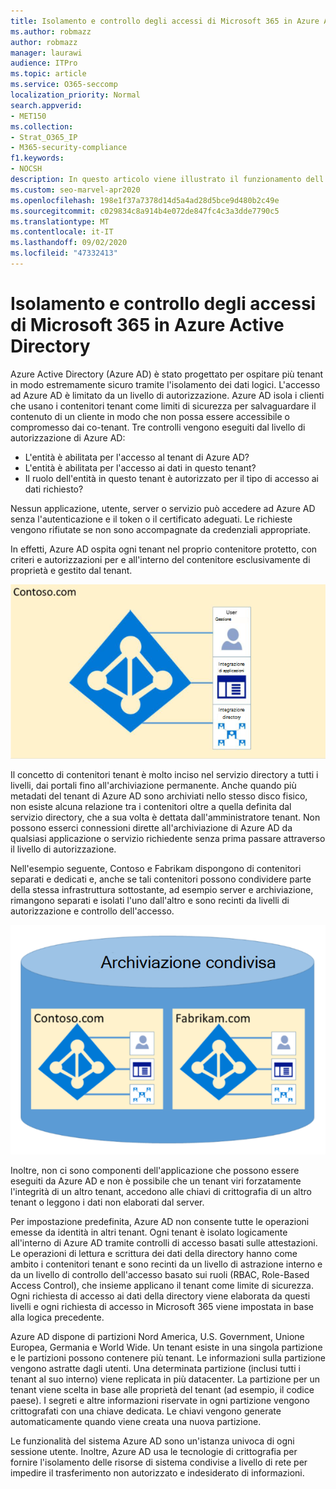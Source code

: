 ```yaml
---
title: Isolamento e controllo degli accessi di Microsoft 365 in Azure Active Directory
ms.author: robmazz
author: robmazz
manager: laurawi
audience: ITPro
ms.topic: article
ms.service: O365-seccomp
localization_priority: Normal
search.appverid:
- MET150
ms.collection:
- Strat_O365_IP
- M365-security-compliance
f1.keywords:
- NOCSH
description: In questo articolo viene illustrato il funzionamento dell'isolamento e del controllo di accesso per mantenere i dati per più tenant isolati l'uno dall'altro all'interno di Azure Active Directory.
ms.custom: seo-marvel-apr2020
ms.openlocfilehash: 198e1f37a7378d14d5a4ad28d5bce9d480b2c49e
ms.sourcegitcommit: c029834c8a914b4e072de847fc4c3a3dde7790c5
ms.translationtype: MT
ms.contentlocale: it-IT
ms.lasthandoff: 09/02/2020
ms.locfileid: "47332413"
---
```

# <a name="microsoft-365-isolation-and-access-control-in-azure-active-directory"></a>Isolamento e controllo degli accessi di Microsoft 365 in Azure Active Directory

Azure Active Directory (Azure AD) è stato progettato per ospitare più tenant in modo estremamente sicuro tramite l'isolamento dei dati logici. L'accesso ad Azure AD è limitato da un livello di autorizzazione. Azure AD isola i clienti che usano i contenitori tenant come limiti di sicurezza per salvaguardare il contenuto di un cliente in modo che non possa essere accessibile o compromesso dai co-tenant. Tre controlli vengono eseguiti dal livello di autorizzazione di Azure AD:

- L'entità è abilitata per l'accesso al tenant di Azure AD?
- L'entità è abilitata per l'accesso ai dati in questo tenant?
- Il ruolo dell'entità in questo tenant è autorizzato per il tipo di accesso ai dati richiesto?

Nessun applicazione, utente, server o servizio può accedere ad Azure AD senza l'autenticazione e il token o il certificato adeguati. Le richieste vengono rifiutate se non sono accompagnate da credenziali appropriate.

In effetti, Azure AD ospita ogni tenant nel proprio contenitore protetto, con criteri e autorizzazioni per e all'interno del contenitore esclusivamente di proprietà e gestito dal tenant.
 
![Contenitore di Azure](../media/office-365-isolation-azure-container.png)

Il concetto di contenitori tenant è molto inciso nel servizio directory a tutti i livelli, dai portali fino all'archiviazione permanente. Anche quando più metadati del tenant di Azure AD sono archiviati nello stesso disco fisico, non esiste alcuna relazione tra i contenitori oltre a quella definita dal servizio directory, che a sua volta è dettata dall'amministratore tenant. Non possono esserci connessioni dirette all'archiviazione di Azure AD da qualsiasi applicazione o servizio richiedente senza prima passare attraverso il livello di autorizzazione.

Nell'esempio seguente, Contoso e Fabrikam dispongono di contenitori separati e dedicati e, anche se tali contenitori possono condividere parte della stessa infrastruttura sottostante, ad esempio server e archiviazione, rimangono separati e isolati l'uno dall'altro e sono recinti da livelli di autorizzazione e controllo dell'accesso.
 
![Contenitori dedicati di Azure](../media/office-365-isolation-azure-dedicated-containers.png)

Inoltre, non ci sono componenti dell'applicazione che possono essere eseguiti da Azure AD e non è possibile che un tenant viri forzatamente l'integrità di un altro tenant, accedono alle chiavi di crittografia di un altro tenant o leggono i dati non elaborati dal server.

Per impostazione predefinita, Azure AD non consente tutte le operazioni emesse da identità in altri tenant. Ogni tenant è isolato logicamente all'interno di Azure AD tramite controlli di accesso basati sulle attestazioni. Le operazioni di lettura e scrittura dei dati della directory hanno come ambito i contenitori tenant e sono recinti da un livello di astrazione interno e da un livello di controllo dell'accesso basato sui ruoli (RBAC, Role-Based Access Control), che insieme applicano il tenant come limite di sicurezza. Ogni richiesta di accesso ai dati della directory viene elaborata da questi livelli e ogni richiesta di accesso in Microsoft 365 viene impostata in base alla logica precedente.

Azure AD dispone di partizioni Nord America, U.S. Government, Unione Europea, Germania e World Wide. Un tenant esiste in una singola partizione e le partizioni possono contenere più tenant. Le informazioni sulla partizione vengono astratte dagli utenti. Una determinata partizione (inclusi tutti i tenant al suo interno) viene replicata in più datacenter. La partizione per un tenant viene scelta in base alle proprietà del tenant (ad esempio, il codice paese). I segreti e altre informazioni riservate in ogni partizione vengono crittografati con una chiave dedicata. Le chiavi vengono generate automaticamente quando viene creata una nuova partizione.

Le funzionalità del sistema Azure AD sono un'istanza univoca di ogni sessione utente. Inoltre, Azure AD usa le tecnologie di crittografia per fornire l'isolamento delle risorse di sistema condivise a livello di rete per impedire il trasferimento non autorizzato e indesiderato di informazioni.
